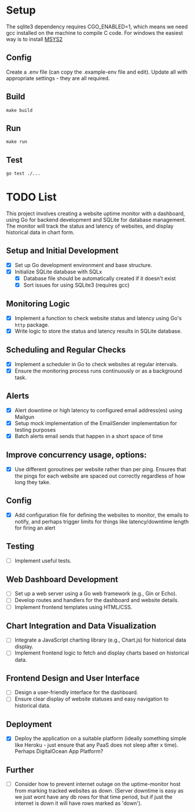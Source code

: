 # Setup
The sqlite3 dependency requires CGO_ENABLED=1, which means we need gcc installed on the machine to compile C code. For windows the easiest way is to install [MSYS2](https://www.msys2.org/)

## Config
Create a .env file (can copy the .example-env file and edit). Update all with appropriate settings - they are all required.

## Build
```make
make build
```

## Run
```make 
make run
```

## Test
```bash
go test ./...
```

# TODO List

This project involves creating a website uptime monitor with a dashboard, using Go for backend development and SQLite for database management. The monitor will track the status and latency of websites, and display historical data in chart form.

## Setup and Initial Development
- [x] Set up Go development environment and base structure.
- [x] Initialize SQLite database with SQLx 
    - [x] Database file should be automatically created if it doesn't exist
    - [x] Sort issues for using SQLite3 (requires gcc)

## Monitoring Logic
- [x] Implement a function to check website status and latency using Go's `http` package.
- [x] Write logic to store the status and latency results in SQLite database.

## Scheduling and Regular Checks
- [x] Implement a scheduler in Go to check websites at regular intervals.
- [x] Ensure the monitoring process runs continuously or as a background task.

## Alerts
- [x] Alert downtime or high latency to configured email address(es) using Mailgun
- [x] Setup mock implementation of the EmailSender implementation for testing purposes 
- [x] Batch alerts email sends that happen in a short space of time

## Improve concurrency usage, options:
- [x] Use different goroutines per website rather than per ping. Ensures that the pings for each website are spaced out correctly regardless of how long they take.

## Config
- [x] Add configuration file for defining the websites to monitor, the emails to notify, and perhaps trigger limits for things like latency/downtime length for firing an alert

## Testing
- [ ] Implement useful tests. 

## Web Dashboard Development
- [ ] Set up a web server using a Go web framework (e.g., Gin or Echo).
- [ ] Develop routes and handlers for the dashboard and website details.
- [ ] Implement frontend templates using HTML/CSS.

## Chart Integration and Data Visualization
- [ ] Integrate a JavaScript charting library (e.g., Chart.js) for historical data display.
- [ ] Implement frontend logic to fetch and display charts based on historical data.

## Frontend Design and User Interface
- [ ] Design a user-friendly interface for the dashboard.
- [ ] Ensure clear display of website statuses and easy navigation to historical data.

## Deployment
- [x] Deploy the application on a suitable platform (ideally something simple like Heroku - just ensure that any PaaS does not sleep after x time). Perhaps DigitalOcean App Platform?

## Further
 - [ ] Consider how to prevent internet outage on the uptime-monitor host from marking tracked websites as down. (Server downtime is easy as we just wont have any db rows for that time period, but if just the internet is down it will have rows marked as 'down'). 
